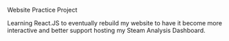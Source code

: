 Website Practice Project

Learning React.JS to eventually rebuild my website to have it become more interactive and better support hosting my Steam Analysis Dashboard.
